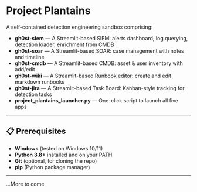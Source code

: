 # Project Plantains

A self-contained detection engineering sandbox comprising:

- **gh0st-siem** — A Streamlit-based SIEM: alerts dashboard, log querying, detection loader, enrichment from CMDB  
- **gh0st-soar** — A Streamlit-based SOAR: case management with notes and timeline  
- **gh0st-cmdb** — A Streamlit-based CMDB: asset & user inventory with add/edit  
- **gh0st-wiki** — A Streamlit-based Runbook editor: create and edit markdown runbooks  
- **gh0st-jira** — A Streamlit-based Task Board: Kanban-style tracking for detection tasks  
- **project_plantains_launcher.py** — One-click script to launch all five apps  

---

## 📋 Prerequisites

- **Windows** (tested on Windows 10/11)  
- **Python 3.8+** installed and on your PATH  
- **Git** (optional, for cloning the repo)  
- **pip** (Python package manager)  

---
...More to come
